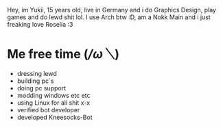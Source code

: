 Hey, im Yukii, 15 years old, live in Germany and i do Graphics Design, play games and do lewd shit lol.
I use Arch btw :D, am a Nokk Main and i just freaking love Roselia :3
 
# Me free time (*/ω＼*)
* dressing lewd
* building pc´s
* doing pc support
* modding windows etc etc
* using Linux for all shit x-x
* verified bot developer
* developed Kneesocks-Bot
